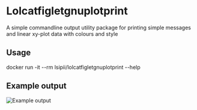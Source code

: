 # Lolcatfigletgnuplotprint

A simple commandline output utility package for printing simple messages and linear xy-plot data with colours and style

## Usage

docker run -it --rm lsipii/lolcatfigletgnuplotprint --help

## Example output

![Example output](./resourses/example-cli-output.png)
